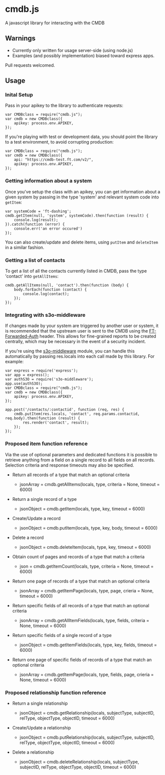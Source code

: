 # cmdb.js
A javascript library for interacting with the CMDB

## Warnings
* Currently only written for usage server-side (using node.js)
* Examples (and possibly implementation) biased toward express apps.

Pull requests welcomed.

## Usage

### Inital Setup
Pass in your apikey to the library to authenticate requests:
```
var CMDBclass = require("cmdb.js");
var cmdb = new CMDBclass({
	apikey: process.env.APIKEY,
});
```

If you're playing with test or development data, you should point the library to a test environment, to avoid corrupting production:
```
var CMDBclass = require("cmdb.js");
var cmdb = new CMDBclass({
	api: "https://cmdb-test.ft.com/v2/",
	apikey: process.env.APIKEY,
});
```

### Getting information about a system
Once you've setup the class with an apikey, you can get information about a given system by passing in the type 'system' and relevant system code into `getItem`:
```
var systemCode = 'ft-dashing';
cmdb.getItem(null, 'system', systemCode).then(function (result) {
	console.log(result);
}).catch(function (error) {
	console.err('an error occured')
});
```
You can also create/update and delete items, using `putItem` and `deleteItem` in a similar fashion.

### Getting a list of contacts
To get a list of all the contacts currently listed in CMDB, pass the type 'contact' into `getAllItems`:
```
cmdb.getAllItems(null, 'contact').then(function (body) {
	body.forEach(function (contact) {
		console.log(contact);
	});
});
```

### Integrating with s3o-middleware
If changes made by your system are triggered by another user or system, it is recommended that the upstream user is sent to the CMDB using the [FT-Forwarded-Auth](https://docs.google.com/document/d/1ecw40CoWSOHFhq8xco5jyq5tBfdqWzH3BXiMCTKVkLw/edit#) header.  This allows for fine-grained reports to be created centrally, which may be necessary in the event of a security incident.

If you're using the [s3o-middleware](https://github.com/Financial-Times/s3o-middleware/) module, you can handle this automatically by passing res.locals into each call made by this library.  For example:
```
var express = require('express');
var app = express();
var authS3O = require('s3o-middleware');
app.use(authS3O);
var CMDBclass = require("cmdb.js");
var cmdb = new CMDBclass({
	apikey: process.env.APIKEY,
});

app.post('/contacts/:contactid', function (req, res) {
	cmdb.putItem(res.locals, 'contact', req.params.contactid, req.body).then(function (result) {
		res.render('contact', result);
	});
});
```

### Proposed item function reference
Via the use of optional parameters and dedicated functions it is possible to retrieve anything from a field on a single record to all fields on all records. Selection criteria and response timeouts may also be specified.

* Return all records of a type that match an optional criteria
  + jsonArray = cmdb.getAllItems(locals, type, criteria = None, timeout = 6000)

* Return a single record of a type
  + jsonObject = cmdb.getItem(locals, type, key, timeout = 6000)

* Create/Update a record
  + jsonObject = cmdb.putItem(locals, type, key, body, timeout = 6000)

* Delete a record
  + jsonObject = cmdb.deleteItem(locals, type, key, timeout = 6000)

* Obtain count of pages and records of a type that match a criteria
  + json = cmdb.getItemCount(locals, type, criteria = None, timeout = 6000)

* Return one page of records of a type that match an optional criteria
  + jsonArray = cmdb.getItemPage(locals, type, page, crieria = None, timeout = 6000)

* Return specific fields of all records of a type that match an optional criteria
  + jsonArray = cmdb.getAllItemFields(locals, type, fields, criteria = None, timeout = 6000)

* Return specific fields of a single record of a type
  + jsonObject = cmdb.getItemFields(locals, type, key, fields, timeout = 6000)

* Return one page of specific fields of records of a type that match an optional criteria
  + jsonArray = cmdb.getItemPage(locals, type, fields, page, crieria = None, timeout = 6000)


### Proposed relationship function reference

* Return a single relationship 
  + jsonObject = cmdb.getRelationship(locals, subjectType, subjectID, relType, objectType, objectID, timeout = 6000)

* Create/Update a relationship
  + jsonObject = cmdb.putRelationship(locals, subjectType, subjectID, relType, objectType, objectID, timeout = 6000)

* Delete a relationship
  + jsonObject = cmdb.deleteRelationship(locals, subjectType, subjectID, relType, objectType, objectID, timeout = 6000)
